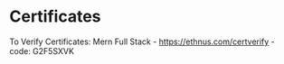 # Certificates

To Verify Certificates:
Mern Full Stack - https://ethnus.com/certverify -code: G2F5SXVK
